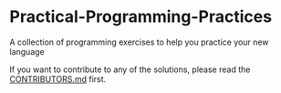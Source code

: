 # Practical-Programming-Practices

A collection of programming exercises to help you practice your new language

If you want to contribute to any of the solutions, please read the [CONTRIBUTORS.md](CONTRIBUTORS.md) first.
